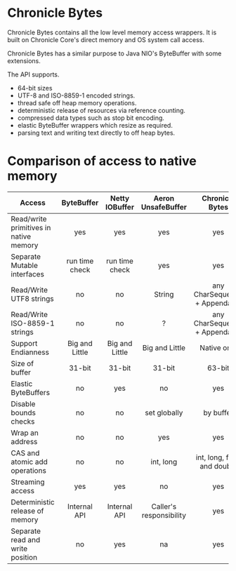 # Chronicle Bytes

Chronicle Bytes contains all the low level memory access wrappers.  It is built on Chronicle Core's direct memory and OS system call access.

Chronicle Bytes has a similar purpose to Java NIO's ByteBuffer with some extensions.

The API supports.

 - 64-bit sizes
 - UTF-8 and ISO-8859-1 encoded strings.
 - thread safe off heap memory operations.
 - deterministic release of resources via reference counting.
 - compressed data types such as stop bit encoding.
 - elastic ByteBuffer wrappers which resize as required.
 - parsing text and writing text directly to off heap bytes.
 
# Comparison of access to native memory

| Access                                              | ByteBuffer       | Netty IOBuffer  | Aeron UnsafeBuffer | Chronicle Bytes     |
|--------------------------------------------|:---------------:|:---------------:|:--------------------:|:--------------------:|
| Read/write primitives in native memory |  yes               | yes                 |  yes                      |  yes                     |
| Separate Mutable interfaces                 | run time check | run time check |  yes                      |  yes                     |
| Read/Write UTF8 strings                      |  no                |   no                | String                   |  any CharSequence + Appendable |
| Read/Write ISO-8859-1 strings             |  no                |  no                 | ?                         |  any CharSequence + Appendable |
| Support Endianness                            | Big and Little   | Big and Little   |  Big and Little        | Native only           |
| Size of buffer                                     |  31-bit            |  31-bit            |  31-bit                  | 63-bit                  |
| Elastic ByteBuffers                              |  no                 |  yes                | no                        | yes                      |
| Disable bounds checks                        |  no                 | no                 | set globally           | by buffer              |
| Wrap an address                                 | no                 | no                  | yes                       | yes                      |
| CAS and atomic add operations            | no                  |no                  | int, long                | int, long, float and double |
| Streaming access                                | yes                 |yes                 | no                        | yes                      |
| Deterministic release of memory           | Internal API     | Internal API     | Caller's responsibility | yes                     |
| Separate read and write position           | no                 | yes                 | na                         | yes                      |


